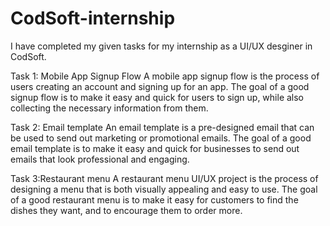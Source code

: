 # CodSoft-internship
I have completed my given tasks for my internship as a UI/UX desginer in CodSoft.

Task 1: Mobile App Signup Flow
A mobile app signup flow is the process of users creating an account and signing up for an
app. The goal of a good signup flow is to make it easy and quick for users to sign up, while
also collecting the necessary information from them.

Task 2: Email template
An email template is a pre-designed email that can be used to send out
marketing or promotional emails. The goal of a good email template is to make it
easy and quick for businesses to send out emails that look professional and engaging.

Task 3:Restaurant menu
A restaurant menu UI/UX project is the process of designing a menu that is
both visually appealing and easy to use. The goal of a good restaurant menu is to make it easy for customers to find the dishes they want, and to encourage them to order more.
